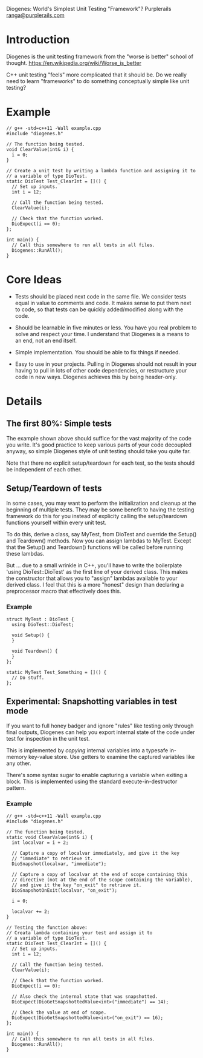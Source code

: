 Diogenes: World's Simplest Unit Testing "Framework"?
Purplerails <ranga@purplerails.com>

# Introduction

Diogenes is the unit testing framework from the "worse is better"
school of thought.
https://en.wikipedia.org/wiki/Worse_is_better

C++ unit testing "feels" more complicated that it should be. Do we really need to learn
"frameworks" to do something conceptually simple like unit testing?

# Example

    // g++ -std=c++11 -Wall example.cpp
    #include "diogenes.h"

    // The function being tested.
    void ClearValue(int& i) {
      i = 0;
    }

    // Create a unit test by writing a lambda function and assigning it to
    // a variable of type DioTest.
    static DioTest Test_ClearInt = []() {
      // Set up inputs.
      int i = 12;

      // Call the function being tested.
      ClearValue(i);

      // Check that the function worked.
      DioExpect(i == 0);
    };

    int main() {
      // Call this somewhere to run all tests in all files.
      Diogenes::RunAll();
    }

# Core Ideas

* Tests should be placed next code in the same file. We consider tests equal in
  value to comments and code. It makes sense to put them next to code, so that
  tests can be quickly added/modified along with the code.

* Should be learnable in five minutes or less. You have you real problem to
  solve and respect your time. I understand that Diogenes is a means to an end,
  not an end itself.

* Simple implementation. You should be able to fix things if needed.

* Easy to use in your projects. Pulling in Diogenes should not result in your
  having to pull in lots of other code dependencies, or restructure your code
  in new ways. Diogenes achieves this by being header-only.

# Details

## The first 80%: Simple tests

The example shown above should suffice for the vast majority of the code you
write. It's good practice to keep various parts of your code decoupled anyway,
so simple Diogenes style of unit testing should take you quite far.

Note that there no explicit setup/teardown for each test, so the tests should
be independent of each other.

## Setup/Teardown of tests

In some cases, you may want to perform the initialization and cleanup at the
beginning of multiple tests.  They may be some benefit to having the testing
framework do this for you instead of explicity calling the setup/teardown
functions yourself within every unit test.

To do this, derive a class, say MyTest, from DioTest and override the Setup()
and Teardown() methods.  Now you can assign lambdas to MyTest. Except that the
Setup() and Teardown() functions will be called before running these lambdas.

But ... due to a small wrinkle in C++, you'll have to write the boilerplate
'using DioTest::DioTest' as the first line of your derived class. This makes
the constructor that allows you to "assign" lambdas available to your derived
class. I feel that this is a more "honest" design than declaring a preprocessor
macro that effectively does this.

### Example

    struct MyTest : DioTest {
      using DioTest::DioTest;

      void Setup() {
      }

      void Teardown() {
      }
    };

    static MyTest Test_Something = []() {
      // Do stuff.
    };

## Experimental: Snapshotting variables in test mode

If you want to full honey badger and ignore "rules" like testing only through
final outputs, Diogenes can help you export internal state of the code under
test for inspection in the unit test.

This is implemented by *copying* internal variables into a typesafe in-memory
key-value store. Use getters to examine the captured variables like any other.

There's some syntax sugar to enable capturing a variable when exiting a block.
This is implemented using the standard execute-in-destructor pattern.

### Example

    // g++ -std=c++11 -Wall example.cpp
    #include "diogenes.h"

    // The function being tested.
    static void ClearValue(int& i) {
      int localvar = i + 2;

      // Capture a copy of localvar immediately, and give it the key
      // "immediate" to retrieve it.
      DioSnapshot(localvar, "immediate");

      // Capture a copy of localvar at the end of scope containing this
      // directive (not at the end of the scope containing the variable),
      // and give it the key "on_exit" to retrieve it.
      DioSnapshotOnExit(localvar, "on_exit");

      i = 0;

      localvar += 2;
    }

    // Testing the function above:
    // Creata lambda containing your test and assign it to
    // a variable of type DioTest.
    static DioTest Test_ClearInt = []() {
      // Set up inputs.
      int i = 12;

      // Call the function being tested.
      ClearValue(i);

      // Check that the function worked.
      DioExpect(i == 0);

      // Also check the internal state that was snapshotted.
      DioExpect(DioGetSnapshottedValue<int>("immediate") == 14);

      // Check the value at end of scope.
      DioExpect(DioGetSnapshottedValue<int>("on_exit") == 16);
    };

    int main() {
      // Call this somewhere to run all tests in all files.
      Diogenes::RunAll();
    }


